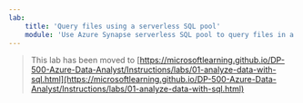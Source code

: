 ```yaml
---
lab:
    title: 'Query files using a serverless SQL pool'
    module: 'Use Azure Synapse serverless SQL pool to query files in a data lake'
---
```


> This lab has been moved to [https://microsoftlearning.github.io/DP-500-Azure-Data-Analyst/Instructions/labs/01-analyze-data-with-sql.html](https://microsoftlearning.github.io/DP-500-Azure-Data-Analyst/Instructions/labs/01-analyze-data-with-sql.html)
